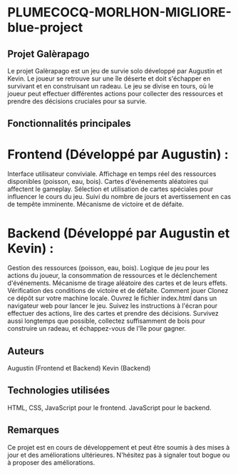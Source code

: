 # PLUMECOCQ-MORLHON-MIGLIORE-blue-project

## Projet Galèrapago
Le projet Galèrapago est un jeu de survie solo développé par Augustin et Kevin. Le joueur se retrouve sur une île déserte et doit s'échapper en survivant et en construisant un radeau. Le jeu se divise en tours, où le joueur peut effectuer différentes actions pour collecter des ressources et prendre des décisions cruciales pour sa survie.

## Fonctionnalités principales

# Frontend (Développé par Augustin) :

Interface utilisateur conviviale.
Affichage en temps réel des ressources disponibles (poisson, eau, bois).
Cartes d'événements aléatoires qui affectent le gameplay.
Sélection et utilisation de cartes spéciales pour influencer le cours du jeu.
Suivi du nombre de jours et avertissement en cas de tempête imminente.
Mécanisme de victoire et de défaite.

# Backend (Développé par Augustin et Kevin) :

Gestion des ressources (poisson, eau, bois).
Logique de jeu pour les actions du joueur, la consommation de ressources et le déclenchement d'événements.
Mécanisme de tirage aléatoire des cartes et de leurs effets.
Vérification des conditions de victoire et de défaite.
Comment jouer
Clonez ce dépôt sur votre machine locale.
Ouvrez le fichier index.html dans un navigateur web pour lancer le jeu.
Suivez les instructions à l'écran pour effectuer des actions, lire des cartes et prendre des décisions.
Survivez aussi longtemps que possible, collectez suffisamment de bois pour construire un radeau, et échappez-vous de l'île pour gagner.

## Auteurs
Augustin (Frontend et Backend)
Kevin (Backend)

## Technologies utilisées
HTML, CSS, JavaScript pour le frontend.
JavaScript pour le backend.

## Remarques
Ce projet est en cours de développement et peut être soumis à des mises à jour et des améliorations ultérieures.
N'hésitez pas à signaler tout bogue ou à proposer des améliorations.